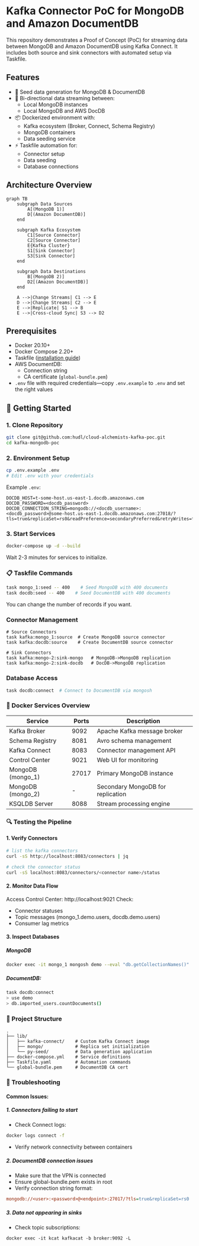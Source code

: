 # Kafka Connector PoC for MongoDB and Amazon DocumentDB

This repository demonstrates a Proof of Concept (PoC) for streaming data between MongoDB and Amazon DocumentDB using Kafka Connect. It includes both source and sink connectors with automated setup via Taskfile.

## Features

- 🚀 Seed data generation for MongoDB & DocumentDB
- 🔄 Bi-directional data streaming between:
  - Local MongoDB instances
  - Local MongoDB and AWS DocDB
- 📦 Dockerized environment with:
  - Kafka ecosystem (Broker, Connect, Schema Registry)
  - MongoDB containers
  - Data seeding service
- ⚡ Taskfile automation for:
  - Connector setup
  - Data seeding
  - Database connections

## Architecture Overview
```mermaid
graph TB
    subgraph Data Sources
        A[(MongoDB 1)]
        D[(Amazon DocumentDB)]
    end

    subgraph Kafka Ecosystem
        C1[Source Connector]
        C2[Source Connector]
        E{Kafka Cluster}
        S1[Sink Connector]
        S3[Sink Connector]
    end

    subgraph Data Destinations
        B[(MongoDB 2)]
        D2[(Amazon DocumentDB)]
    end

    A -->|Change Streams| C1 --> E
    D -->|Change Streams| C2 --> E
    E -->|Replicate| S1 --> B
    E -->|Cross-cloud Sync| S3 --> D2
```


## Prerequisites

- Docker 20.10+
- Docker Compose 2.20+
- Taskfile ([installation guide](https://taskfile.dev/installation/))
- AWS DocumentDB:
  - Connection string
  - CA certificate (`global-bundle.pem`)
- `.env` file with required credentials—copy `.env.example` to `.env` and set the right values

## 🚀 Getting Started

### 1. Clone Repository
```bash
git clone git@github.com:hudl/cloud-alchemists-kafka-poc.git
cd kafka-mongodb-poc
```

### 2. Environment Setup
```bash
cp .env.example .env
# Edit .env with your credentials
```

Example `.env`:
```
DOCDB_HOST=t-some-host.us-east-1.docdb.amazonaws.com
DOCDB_PASSWORD=<docdb_password>
DOCDB_CONNECTION_STRING=mongodb://<docdb_username>:<docdb_password>@some-host.us-east-1.docdb.amazonaws.com:27018/?tls=true&replicaSet=rs0&readPreference=secondaryPreferred&retryWrites=false
```

### 3. Start Services
```bash
docker-compose up -d --build
```

Wait 2-3 minutes for services to initialize.

### 📋 Taskfile Commands
```bash
task mongo_1:seed -- 400    # Seed MongoDB with 400 documents
task docdb:seed -- 400    # Seed DocumentDB with 400 documents
```
You can change the number of records if you want.

### Connector Management
```
# Source Connectors
task kafka:mongo_1:source  # Create MongoDB source connector
task kafka:docdb:source    # Create DocumentDB source connector

# Sink Connectors
task kafka:mongo-2:sink-mongo   # MongoDB->MongoDB replication
task kafka:mongo-2:sink-docdb   # DocDB->MongoDB replication
```

### Database Access
```bash
task docdb:connect  # Connect to DocumentDB via mongosh
```

### 🐳 Docker Services Overview
| Service	| Ports	| Description |
| --- | --- | --- | 
Kafka Broker |	9092 |	Apache Kafka message broker
Schema Registry |	8081 |	Avro schema management
Kafka Connect |	8083 |	Connector management API
Control Center |	9021 |	Web UI for monitoring
MongoDB (mongo_1) |	27017 |	Primary MongoDB instance
MongoDB (mongo_2) |	- |	Secondary MongoDB for replication
KSQLDB Server |	8088 |	Stream processing engine

### 🔍 Testing the Pipeline

#### 1. Verify Connectors
```bash
# list the kafka connectors
curl -sS http://localhost:8083/connectors | jq

# check the connector status
curl -sS localhost:8083/connectors/<connector name>/status
```

#### 2. Monitor Data Flow
Access Control Center:
http://localhost:9021
Check:

- Connector statuses
- Topic messages (mongo_1.demo.users, docdb.demo.users)
- Consumer lag metrics

#### 3. Inspect Databases
##### MongoDB
```bash
docker exec -it mongo_1 mongosh demo --eval "db.getCollectionNames()"
```

##### DocumentDB:
```bash
task docdb:connect
> use demo
> db.imported_users.countDocuments()
```

### 📁 Project Structure
```
.
├── lib/
│   ├── kafka-connect/    # Custom Kafka Connect image
│   ├── mongo/            # Replica set initialization
│   └── py-seed/          # Data generation application
├── docker-compose.yml    # Service definitions
├── Taskfile.yaml         # Automation commands
└── global-bundle.pem     # DocumentDB CA cert
```

### 🚨 Troubleshooting
#### Common Issues:
##### 1. Connectors failing to start
 - Check Connect logs:
```bash
docker logs connect -f
```
- Verify network connectivity between containers

##### 2. DocumentDB connection issues
- Make sure that the VPN is connected
- Ensure global-bundle.pem exists in root
- Verify connection string format:
```ini
mongodb://<user>:<password>@<endpoint>:27017/?tls=true&replicaSet=rs0
```

##### 3. Data not appearing in sinks
- Check topic subscriptions:
```
docker exec -it kcat kafkacat -b broker:9092 -L
```



